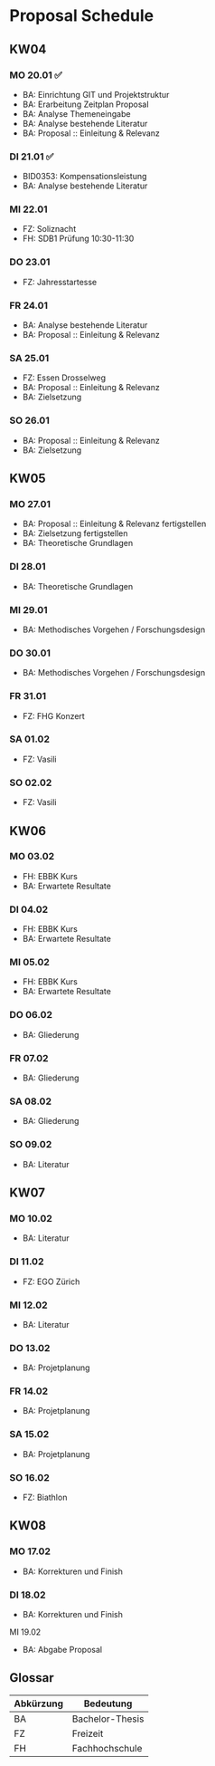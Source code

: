 # Proposal Schedule

## KW04
### MO 20.01 ✅
- BA: Einrichtung GIT und Projektstruktur
- BA: Erarbeitung Zeitplan Proposal
- BA: Analyse Themeneingabe
- BA: Analyse bestehende Literatur
- BA: Proposal :: Einleitung & Relevanz

### DI 21.01 ✅
- BID0353: Kompensationsleistung
- BA: Analyse bestehende Literatur

### MI 22.01
- FZ: Soliznacht
- FH: SDB1 Prüfung 10:30-11:30

### DO 23.01
- FZ: Jahresstartesse

### FR 24.01
- BA: Analyse bestehende Literatur
- BA: Proposal :: Einleitung & Relevanz

### SA 25.01
- FZ: Essen Drosselweg
- BA: Proposal :: Einleitung & Relevanz
- BA: Zielsetzung

### SO 26.01
- BA: Proposal :: Einleitung & Relevanz
- BA: Zielsetzung

## KW05
### MO 27.01
- BA: Proposal :: Einleitung & Relevanz fertigstellen
- BA: Zielsetzung fertigstellen
- BA: Theoretische Grundlagen

### DI 28.01
- BA: Theoretische Grundlagen

### MI 29.01
- BA: Methodisches Vorgehen / Forschungsdesign

### DO 30.01
- BA: Methodisches Vorgehen / Forschungsdesign

### FR 31.01
- FZ: FHG Konzert

### SA 01.02
- FZ: Vasili

### SO 02.02
- FZ: Vasili


## KW06
### MO 03.02
- FH: EBBK Kurs
- BA: Erwartete Resultate

### DI 04.02
- FH: EBBK Kurs
- BA: Erwartete Resultate

### MI 05.02
- FH: EBBK Kurs
- BA: Erwartete Resultate

### DO 06.02
- BA: Gliederung

### FR 07.02
- BA: Gliederung

### SA 08.02
- BA: Gliederung

### SO 09.02
- BA: Literatur

## KW07
### MO 10.02
- BA: Literatur

### DI 11.02
- FZ: EGO Zürich

### MI 12.02
- BA: Literatur

### DO 13.02
- BA: Projetplanung

### FR 14.02
- BA: Projetplanung

### SA 15.02
- BA: Projetplanung

### SO 16.02
- FZ: Biathlon

## KW08
### MO 17.02
- BA: Korrekturen und Finish

### DI 18.02
- BA: Korrekturen und Finish

MI 19.02
- BA: Abgabe Proposal

## Glossar

|Abkürzung|Bedeutung|
|--|----------------|
|BA|Bachelor-Thesis |
|FZ|Freizeit        |
|FH|Fachhochschule  |